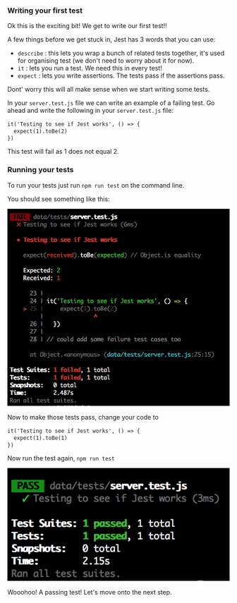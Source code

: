 ### Writing your first test
Ok this is the exciting bit! We get to write our first test!!

A few things before we get stuck in, Jest has 3 words that you can use:
- `describe` : this lets you wrap a bunch of related tests together, it's used for organising test (we don't need to worry about it for now).
- `it` : lets you run a test. We need this in every test!
- `expect` : lets you write assertions. The tests pass if the assertions pass.

Dont' worry this will all make sense when we start writing some tests.

In your `server.test.js` file we can write an example of a failing test. Go ahead and write the following in your `server.test.js` file:

```
it('Testing to see if Jest works', () => {
  expect(1).toBe(2)
})
```
This test will fail as 1 does not equal 2.

### Running your tests
To run your tests just run `npm run test` on the command line.

You should see something like this:

![failing_test](../../.gitbook/assets/failing_test.png)


Now to make those tests pass, change your code to
```
it('Testing to see if Jest works', () => {
  expect(1).toBe(1)
})
```

Now run the test again, `npm run test`

![passing_test](../../.gitbook/assets/passing_test.png)

Wooohoo! A passing test! Let's move onto the next step.